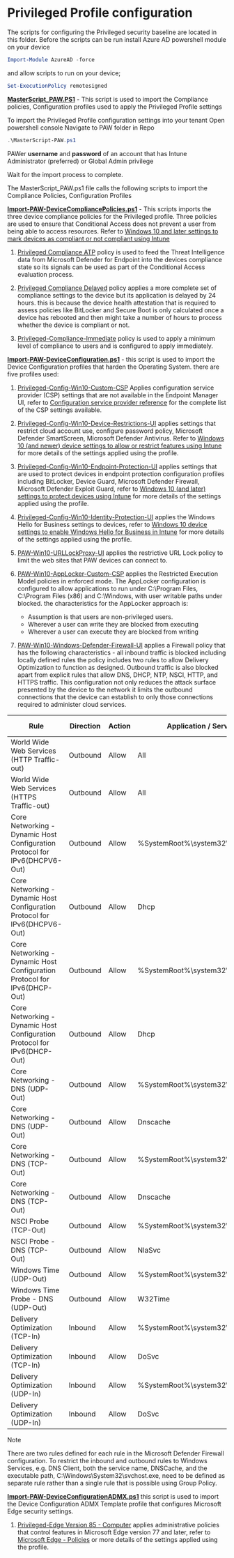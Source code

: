 # Privileged Profile configuration

The scripts for configuring the Privileged security baseline are located in this folder. 
Before the scripts can be run install Azure AD powershell module on your device

```powershell
Import-Module AzureAD -force
```
and allow scripts to run on your device;
```powershell
Set-ExecutionPolicy remotesigned
```

[**MasterScript_PAW.PS1**](MasterScript-PAW.ps1) - This script is used to import the Compliance policies, Configuration profiles used to apply the Privileged Profile settings
   
   To import the Privileged Profile configuration settings into your tenant
   Open powershell console
   Navigate to PAW folder in Repo 
   ```powershell
   .\MasterScript-PAW.ps1
   ```
    
PAWer **username** and **password** of an account that has Intune Administrator (preferred) or Global Admin privilege

Wait for the import process to complete.

The MasterScript_PAW.ps1 file calls the following scripts to import the Compliance Policies, Configuration Profiles



[**Import-PAW-DeviceCompliancePolicies.ps1**](Import-PAW-DeviceCompliancePolicies.ps1) - This scripts imports the three device compliance policies for the Privileged profile. Three policies are used to ensure that Conditional Access does not prevent a user from being able to access resources. Refer to [Windows 10 and later settings to mark devices as compliant or not compliant using Intune](https://docs.microsoft.com/en-us/mem/intune/protect/compliance-policy-create-windows)
   
   1. [Privileged Compliance ATP](JSON/DeviceCompliance/PAW-Compliance-ATP.json) policy is used to feed the Threat Intelligence data from Microsoft Defender for Endpoint into the devices compliance state so its signals can be used as part of the Conditional Access evaluation process.

   2. [Privileged Compliance Delayed](JSON/DeviceCompliance/PAW-Compliance-Delayed.json) policy applies a more complete set of compliance settings to the device but its application is delayed by 24 hours.  this is because the device health attestation that is required to assess policies like BitLocker and Secure Boot is only calculated once a device has rebooted and then might take a number of hours to process whether the device is compliant or not.

   3. [Privileged-Compliance-Immediate](JSON/DeviceCompliance/PAW-Compliance-Immediate.json) policy is used to apply a minimum level of compliance to users and is configured to apply immediately.

[**Import-PAW-DeviceConfiguration.ps1**](Import-PAW-DeviceConfiguration.ps1) - this script is used to import the Device Configuration profiles that harden the Operating System. there are five profiles used:
1.  [Privileged-Config-Win10-Custom-CSP](JSON/DeviceConfiguration/PAW-Win10-Config-Custom-CSP_25-11-2020-17-42-11.json) Applies configuration service provider (CSP) settings that are not available in the Endpoint Manager UI, refer to [Configuration service provider reference](https://docs.microsoft.com/en-us/windows/client-management/mdm/configuration-service-provider-reference) for the complete list of the CSP settings available.
2.  [Privileged-Config-Win10-Device-Restrictions-UI](JSON/DeviceConfiguration/PAW-Win10-Config-Device-Restrictions-UI_25-11-2020-17-42-11.json) applies settings that restrict cloud account use, configure password policy, Microsoft Defender SmartScreen, Microsoft Defender Antivirus.  Refer to [Windows 10 (and newer) device settings to allow or restrict features using Intune](https://docs.microsoft.com/en-us/mem/intune/configuration/device-restrictions-windows-10) for more details of the settings applied using the profile.
3.  [Privileged-Config-Win10-Endpoint-Protection-UI](JSON/DeviceConfiguration/PAW-Win10-Config-Endpoint-Protection-UI_25-11-2020-17-42-12.json) applies settings that are used to protect devices in endpoint protection configuration profiles including BitLocker, Device Guard, Microsoft Defender Firewall, Microsoft Defender Exploit Guard, refer to [Windows 10 (and later) settings to protect devices using Intune](https://docs.microsoft.com/en-us/mem/intune/protect/endpoint-protection-windows-10?toc=/intune/configuration/toc.json&bc=/intune/configuration/breadcrumb/toc.json) for more details of the settings applied using the profile.
4.  [Privileged-Config-Win10-Identity-Protection-UI](JSON/DeviceConfiguration/PAW-Win10-Config-Identity-Protection-UI_25-11-2020-17-42-13.json) applies the Windows Hello for Business settings to devices, refer to [Windows 10 device settings to enable Windows Hello for Business in Intune](https://docs.microsoft.com/en-us/mem/intune/protect/identity-protection-windows-settings?toc=/intune/configuration/toc.json&bc=/intune/configuration/breadcrumb/toc.json) for more details of the settings applied using the profile.
5.  [PAW-Win10-URLLockProxy-UI](JSON/DeviceConfiguration/PAW-Win10-URLLockProxy-UI_25-11-2020-17-42-13.json) applies the restrictive URL Lock policy to limit the web sites that PAW devices can connect to.
6.  [PAW-Win10-AppLocker-Custom-CSP](JSON/DeviceConfiguration/PAW-Win10-AppLocker-Custom-CSP_25-11-2020-17-42-11.json) applies the Restricted Execution Model policies in enforced mode. The AppLocker configuration is configured to allow applications to run under C:\Program Files, C:\Program Files (x86) and C:\Windows, with user writable paths under blocked. the characteristics for the AppLocker approach is:
    *  Assumption is that users are non-privileged users.
    *  Wherever a user can write they are blocked from executing
    *  Wherever a user can execute they are blocked from writing

7.  [PAW-Win10-Windows-Defender-Firewall-UI](JSON/DeviceConfiguration/PAW-Win10-Windows-Defender-Firewall-UI_29-09-2020-9-50-21.json) applies a Firewall policy that has the following characteristics - all inbound traffic is blocked including locally defined rules the policy includes two rules to allow Delivery Optimization to function as designed. Outbound traffic is also blocked apart from explicit rules that allow DNS, DHCP, NTP, NSCI, HTTP, and HTTPS traffic. This configuration not only reduces the attack surface presented by the device to the network it limits the outbound connections that the device can establish to only those connections required to administer cloud services.

| Rule | Direction | Action | Application / Service | Protocol | Local Ports | Remote Ports |
| --- | --- | --- | --- | --- | --- | --- |
| World Wide Web Services (HTTP Traffic-out) | Outbound | Allow | All | TCP | All ports | 80 |
| World Wide Web Services (HTTPS Traffic-out) | Outbound | Allow | All | TCP | All ports | 443 |
| Core Networking - Dynamic Host Configuration Protocol for IPv6(DHCPV6-Out) | Outbound | Allow | %SystemRoot%\system32\svchost.exe | TCP | 546| 547 |
| Core Networking - Dynamic Host Configuration Protocol for IPv6(DHCPV6-Out) | Outbound | Allow | Dhcp | TCP | 546| 547 |
| Core Networking - Dynamic Host Configuration Protocol for IPv6(DHCP-Out) | Outbound | Allow | %SystemRoot%\system32\svchost.exe | TCP | 68 | 67 |
| Core Networking - Dynamic Host Configuration Protocol for IPv6(DHCP-Out) | Outbound | Allow | Dhcp | TCP | 68 | 67 |
| Core Networking - DNS (UDP-Out) | Outbound | Allow | %SystemRoot%\system32\svchost.exe | UDP | All Ports | 53 |
| Core Networking - DNS (UDP-Out) | Outbound | Allow | Dnscache | UDP | All Ports | 53 |
| Core Networking - DNS (TCP-Out) | Outbound | Allow | %SystemRoot%\system32\svchost.exe | TCP | All Ports | 53 |
| Core Networking - DNS (TCP-Out) | Outbound | Allow | Dnscache | TCP | All Ports | 53 |
| NSCI Probe (TCP-Out) | Outbound | Allow | %SystemRoot%\system32\svchost.exe | TCP | All ports | 80 |
| NSCI Probe - DNS (TCP-Out) | Outbound | Allow | NlaSvc | TCP | All ports | 80 |
| Windows Time (UDP-Out) | Outbound | Allow | %SystemRoot%\system32\svchost.exe | TCP | All ports | 80 |
| Windows Time Probe - DNS (UDP-Out) | Outbound | Allow | W32Time | UDP | All ports | 123 |
| Delivery Optimization (TCP-In) | Inbound | Allow | %SystemRoot%\system32\svchost.exe | TCP | 7680 | All ports |
| Delivery Optimization (TCP-In) | Inbound | Allow | DoSvc | TCP | 7680 | All ports |
| Delivery Optimization (UDP-In) | Inbound | Allow | %SystemRoot%\system32\svchost.exe | UDP | 7680 | All ports |
| Delivery Optimization (UDP-In) | Inbound | Allow | DoSvc | UDP | 7680 | All ports |

> [!NOTE]
> There are two rules defined for each rule in the Microsoft Defender Firewall configuration. To restrict the inbound and outbound rules to Windows Services, e.g. DNS Client, both the service name, DNSCache, and the executable path, C:\Windows\System32\svchost.exe, need to be defined as separate rule rather than a single rule that is possible using Group Policy.


[**Import-PAW-DeviceConfigurationADMX.ps1**](JSON/DeviceConfigurationADMX/Privileged-Edge%20Version%2085%20-%20Computer.json) this script is used to import the Device Configuration ADMX Template profile that configures Microsoft Edge security settings.

1.  [Privileged-Edge Version 85 - Computer](JSON/DeviceConfigurationADMX/Privileged-Edge%20Version%2085%20-%20Computer.json) applies administrative policies that control features in Microsoft Edge version 77 and later, refer to [Microsoft Edge - Policies](https://docs.microsoft.com/en-us/DeployEdge/microsoft-edge-policies) or more details of the settings applied using the profile.

